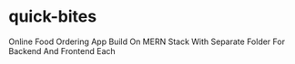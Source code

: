 # quick-bites
Online Food Ordering App Build On MERN Stack With Separate Folder For Backend And Frontend Each

